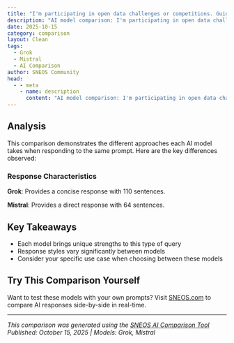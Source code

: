 ```yaml
---
title: "I'm participating in open data challenges or competitions. Guide me: 1) Find competitions relevant to field (Kaggle"
description: "AI model comparison: I'm participating in open data challenges or competitions. Guide me: 1) Find competitions relevant t..."
date: 2025-10-15
category: comparison
layout: Clean
tags:
  - Grok
  - Mistral
  - AI Comparison
author: SNEOS Community
head:
  - - meta
    - name: description
      content: "AI model comparison: I'm participating in open data challenges or competitions. Guide me: 1) Find competitions relevant to field (Kaggle..."
---
```


<ChatComparison
  title="I'm participating in open data challenges or competitions. Guide me: 1) Find competitions relevant to field (Kaggle"
  prompt="I'm participating in open data challenges or competitions. Guide me: 1) Find competitions relevant to field (Kaggle"
  :responses='{"Grok": "### Finding Open Data Competitions Like Kaggle\n\nSince you\u0027re focused on open data challenges, Kaggle is an excellent starting point\u2014it\u0027s one of the largest platforms for data science competitions, many of which involve public datasets and real-world problems. I\u0027ll guide you step by step on finding relevant ones. I\u0027ll assume your field is data science/machine learning (common for Kaggle), but if it\u0027s something specific (e.g., healthcare, finance, climate), let me know for tailored advice.\n\n#### 1. Start with Kaggle\nKaggle hosts free, open competitions with prizes, leaderboards, and community forums. Most use public datasets, and top performers can win cash, swag, or job opportunities.\n\n- **How to Find Competitions:**\n  - Go to [kaggle.com/competitions](https://www.kaggle.com/competitions).\n  - Filter by:\n    - **Active/Ongoing:** For live challenges with deadlines.\n    - **Status:** \u0022In Progress\u0022 for current ones; \u0022Completed\u0022 for practice.\n    - **Type:** \u0022Featured\u0022 (high-profile with prizes); \u0022Research\u0022 (academic/open data focus); \u0022Getting Started\u0022 (beginner-friendly).\n    - **Tags:** Search by keywords like \u0022computer vision,\u0022 \u0022NLP,\u0022 \u0022tabular data,\u0022 or your field (e.g., \u0022healthcare\u0022 or \u0022sustainability\u0022).\n  - Example: If you\u0027re in environmental data, look for competitions like the \u0022Planet: Understanding the Amazon from Space\u0022 (past) or current ones on climate modeling.\n  - Pro Tip: Join Kaggle\u0027s newsletter or follow their Twitter (@kaggle) for announcements. Create a free account to download datasets and participate.\n\n- **Current Examples (as of my last update; check site for latest):**\n  - \u0022Playground Series\u0022 \u2013 Synthetic data challenges for skill-building.\n  - Hosted by organizations like Google, Zillow, or universities\u2014often open to all levels.\n\n#### 2. Explore Other Platforms for Broader Open Data Challenges\nKaggle isn\u0027t the only game\u2014diversify to find field-specific or global opportunities. Focus on platforms emphasizing open data (publicly accessible datasets).\n\n- **DrivenData:** Great for social impact (e.g., poverty, health). Search at [drivendata.org/competitions](https://www.drivendata.org/competitions). Filters: By cause (e.g., environment) or skill level. Examples: Challenges using UN or World Bank data.\n  \n- **Zindi:** Africa-focused but global, with data science contests on local issues. Visit [zindi.africa/competitions](https://zindi.africa/competitions). Good for emerging markets data.\n\n- **Signate:** Japan-based, but international entry; strong on business and AI datasets. Check [signate.jp/competitions](https://signate.jp/competitions).\n\n- **AIcrowd:** Emphasizes AI/ML with open-source datasets. Browse [aicrowd.com/challenges](https://aicrowd.com/challenges). Filters by domain (e.g., NLP, reinforcement learning).\n\n- **HackerRank or Devpost:** For hackathons with data components; search \u0022data challenge\u0022 on [devpost.com/hackathons](https://devpost.com/hackathons).\n\n- **Academic/Research Platforms:**\n  - **OpenML:** For machine learning benchmarks. Explore [openml.org/s](https://www.openml.org/s) for shared datasets and challenges.\n  - **UCI Machine Learning Repository:** Not competitions, but a hub for open datasets to practice on or enter related contests. [archive.ics.uci.edu](https://archive.ics.uci.edu).\n  - **NeurIPS or ICML Conferences:** Annual calls for datasets and challenges; check their sites for open tracks.\n\n- **Government/Non-Profit Sources:**\n  - **Data.gov Challenges:** U.S. federal open data contests. Search [challenge.gov](https://www.challenge.gov).\n  - **EU Open Data Portal:** European challenges at [data.europa.eu](https://data.europa.eu).\n  - **World Bank or UN Data Challenges:** Periodic open calls on global issues; monitor [worldbank.org](https://www.worldbank.org) or [un.org](https://www.un.org).\n\n#### 3. Tips for Participating Effectively\n- **Relevance to Your Field:** Use keywords from your expertise (e.g., \u0022genomics\u0022 for biotech) in searches. Prioritize competitions with public datasets to build your portfolio without NDAs.\n- **Preparation:** Review past winners\u0027 notebooks on Kaggle (under \u0022Code\u0022 tab) to learn strategies. Tools like Python (Pandas, Scikit-learn) or R are common.\n- **Community \u0026 Networking:** Join Reddit (r/MachineLearning, r/datascience), LinkedIn groups, or Discord servers for tips. Track deadlines via Google Alerts for \u0022open data competition [your field]\u0022.\n- **Eligibility:** Most are open worldwide, but check rules for prizes (e.g., age/location restrictions).\n- **Practice Without Competitions:** Use Kaggle Datasets ([kaggle.com/datasets](https://www.kaggle.com/datasets)) to self-challenge.\n\nIf you specify your exact field or preferences (e.g., beginner level, prize-focused), I can refine this further! What\u0027s your background in data work?", "Mistral": "Participating in open data challenges or competitions can be a great way to enhance your skills, gain recognition, and contribute to meaningful projects. Kaggle is one of the most popular platforms for data science competitions. Here\u2019s a step-by-step guide to help you find and participate in relevant competitions on Kaggle:\n\n### Step 1: Create a Kaggle Account\n1. **Sign Up**: Go to [Kaggle](https://www.kaggle.com/) and sign up for an account if you don\u0027t already have one.\n2. **Profile Setup**: Complete your profile with relevant information about your skills and interests.\n\n### Step 2: Explore Competitions\n1. **Browse Competitions**:\n   - Go to the [Competitions](https://www.kaggle.com/competitions) section on Kaggle.\n   - Use the filters to narrow down competitions by type (e.g., Featured, Research, Getting Started, Playground, Recruitment).\n\n2. **Search by Keywords**:\n   - Use the search bar to look for competitions related to your field of interest. For example, if you are interested in healthcare, search for \u0022healthcare,\u0022 \u0022medical,\u0022 or specific conditions like \u0022diabetes.\u0022\n\n3. **Check Active Competitions**:\n   - Look for active competitions that are currently accepting submissions.\n   - Review the competition details, including the problem statement, dataset, evaluation criteria, and submission deadlines.\n\n### Step 3: Evaluate Competitions\n1. **Read the Overview**:\n   - Understand the objective and scope of the competition.\n   - Check the prize structure and any additional benefits like recognition or job opportunities.\n\n2. **Examine the Dataset**:\n   - Download the dataset and explore it to understand its structure and complexity.\n   - Look for any preprocessing steps or data cleaning that might be required.\n\n3. **Review the Evaluation Metrics**:\n   - Understand how your submissions will be evaluated. Common metrics include accuracy, precision, recall, F1 score, RMSE, etc.\n\n### Step 4: Prepare for the Competition\n1. **Learn and Practice**:\n   - If you are new to the field or the specific type of problem, take some time to learn and practice.\n   - Kaggle offers a variety of datasets and kernels (notebooks) that you can use to practice and learn from others.\n\n2. **Set Up Your Environment**:\n   - Ensure you have the necessary tools and libraries installed. Common tools include Python, Jupyter Notebooks, and libraries like Pandas, NumPy, Scikit-learn, TensorFlow, and PyTorch.\n\n3. **Join the Community**:\n   - Participate in forums and discussions related to the competition.\n   - Collaborate with other participants or form a team if allowed.\n\n### Step 5: Participate and Submit\n1. **Develop Your Solution**:\n   - Start by exploring the data and performing initial analysis.\n   - Build and train your models, experimenting with different algorithms and hyperparameters.\n   - Validate your model using cross-validation techniques.\n\n2. **Submit Your Results**:\n   - Follow the submission guidelines provided in the competition details.\n   - Ensure your submission is in the correct format and meets all requirements.\n\n3. **Iterate and Improve**:\n   - Continuously monitor your performance on the leaderboard.\n   - Iterate on your model based on feedback and new insights.\n\n### Step 6: Post-Competition\n1. **Learn from Others**:\n   - After the competition, review the winning solutions and learn from the approaches taken by top participants.\n   - Participate in post-competition discussions to gain insights.\n\n2. **Document Your Work**:\n   - Document your approach, code, and results. This can be useful for future competitions and for showcasing your work.\n\n3. **Stay Updated**:\n   - Keep an eye on upcoming competitions and new datasets that might be relevant to your field.\n\n### Additional Tips\n- **Stay Organized**: Keep your code, data, and documentation well-organized. This will help you manage your workflow and make it easier to iterate on your solutions.\n- **Leverage Kaggle Kernels**: Use Kaggle Kernels to run your code in the cloud, which can be particularly useful if you have limited computational resources.\n- **Join Study Groups**: Participate in study groups or local meetups focused on data science and machine learning. This can provide additional support and motivation.\n\nBy following these steps, you can effectively find and participate in relevant open data challenges on Kaggle, enhancing your skills and contributing to the data science community. Good luck!"}' published-date="{DateTime.UtcNow:HH:mm}"
/>

## Analysis

This comparison demonstrates the different approaches each AI model takes when responding to the same prompt. Here are the key differences observed:

### Response Characteristics

**Grok**: Provides a concise response with 110 sentences. 

**Mistral**: Provides a direct response with 64 sentences. 

## Key Takeaways

- Each model brings unique strengths to this type of query
- Response styles vary significantly between models
- Consider your specific use case when choosing between these models

## Try This Comparison Yourself

Want to test these models with your own prompts? Visit [SNEOS.com](https://sneos.com) to compare AI responses side-by-side in real-time.

---

*This comparison was generated using the [SNEOS AI Comparison Tool](https://sneos.com)*
*Published: October 15, 2025 | Models: Grok, Mistral*

